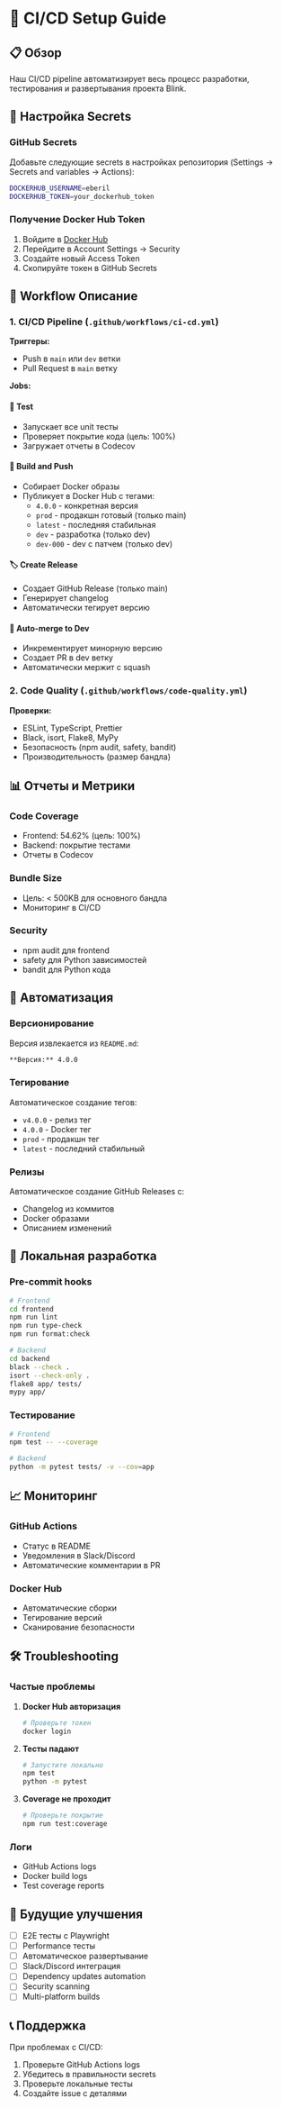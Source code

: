 # 🚀 CI/CD Setup Guide

## 📋 Обзор

Наш CI/CD pipeline автоматизирует весь процесс разработки, тестирования и развертывания проекта Blink.

## 🔧 Настройка Secrets

### GitHub Secrets

Добавьте следующие secrets в настройках репозитория (Settings → Secrets and variables → Actions):

```bash
DOCKERHUB_USERNAME=eberil
DOCKERHUB_TOKEN=your_dockerhub_token
```

### Получение Docker Hub Token

1. Войдите в [Docker Hub](https://hub.docker.com)
2. Перейдите в Account Settings → Security
3. Создайте новый Access Token
4. Скопируйте токен в GitHub Secrets

## 🔄 Workflow Описание

### 1. CI/CD Pipeline (`.github/workflows/ci-cd.yml`)

**Триггеры:**
- Push в `main` или `dev` ветки
- Pull Request в `main` ветку

**Jobs:**

#### 🧪 Test
- Запускает все unit тесты
- Проверяет покрытие кода (цель: 100%)
- Загружает отчеты в Codecov

#### 🐳 Build and Push
- Собирает Docker образы
- Публикует в Docker Hub с тегами:
  - `4.0.0` - конкретная версия
  - `prod` - продакшн готовый (только main)
  - `latest` - последняя стабильная
  - `dev` - разработка (только dev)
  - `dev-000` - dev с патчем (только dev)

#### 🏷️ Create Release
- Создает GitHub Release (только main)
- Генерирует changelog
- Автоматически тегирует версию

#### 🔄 Auto-merge to Dev
- Инкрементирует минорную версию
- Создает PR в dev ветку
- Автоматически мержит с squash

### 2. Code Quality (`.github/workflows/code-quality.yml`)

**Проверки:**
- ESLint, TypeScript, Prettier
- Black, isort, Flake8, MyPy
- Безопасность (npm audit, safety, bandit)
- Производительность (размер бандла)

## 📊 Отчеты и Метрики

### Code Coverage
- Frontend: 54.62% (цель: 100%)
- Backend: покрытие тестами
- Отчеты в Codecov

### Bundle Size
- Цель: < 500KB для основного бандла
- Мониторинг в CI/CD

### Security
- npm audit для frontend
- safety для Python зависимостей
- bandit для Python кода

## 🚀 Автоматизация

### Версионирование
Версия извлекается из `README.md`:
```markdown
**Версия:** 4.0.0
```

### Тегирование
Автоматическое создание тегов:
- `v4.0.0` - релиз тег
- `4.0.0` - Docker тег
- `prod` - продакшн тег
- `latest` - последний стабильный

### Релизы
Автоматическое создание GitHub Releases с:
- Changelog из коммитов
- Docker образами
- Описанием изменений

## 🔧 Локальная разработка

### Pre-commit hooks
```bash
# Frontend
cd frontend
npm run lint
npm run type-check
npm run format:check

# Backend
cd backend
black --check .
isort --check-only .
flake8 app/ tests/
mypy app/
```

### Тестирование
```bash
# Frontend
npm test -- --coverage

# Backend
python -m pytest tests/ -v --cov=app
```

## 📈 Мониторинг

### GitHub Actions
- Статус в README
- Уведомления в Slack/Discord
- Автоматические комментарии в PR

### Docker Hub
- Автоматические сборки
- Тегирование версий
- Сканирование безопасности

## 🛠️ Troubleshooting

### Частые проблемы

1. **Docker Hub авторизация**
   ```bash
   # Проверьте токен
   docker login
   ```

2. **Тесты падают**
   ```bash
   # Запустите локально
   npm test
   python -m pytest
   ```

3. **Coverage не проходит**
   ```bash
   # Проверьте покрытие
   npm run test:coverage
   ```

### Логи
- GitHub Actions logs
- Docker build logs
- Test coverage reports

## 🔮 Будущие улучшения

- [ ] E2E тесты с Playwright
- [ ] Performance тесты
- [ ] Автоматическое развертывание
- [ ] Slack/Discord интеграция
- [ ] Dependency updates automation
- [ ] Security scanning
- [ ] Multi-platform builds

## 📞 Поддержка

При проблемах с CI/CD:
1. Проверьте GitHub Actions logs
2. Убедитесь в правильности secrets
3. Проверьте локальные тесты
4. Создайте issue с деталями 